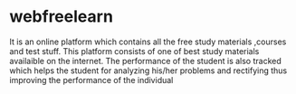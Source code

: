 # webfreelearn
It is an online platform which contains all the free study materials ,courses and test stuff. This platform consists of one of best study materials availaible on the internet. The performance of the student is also tracked which helps the student for analyzing his/her problems and rectifying thus improving the performance of the individual
